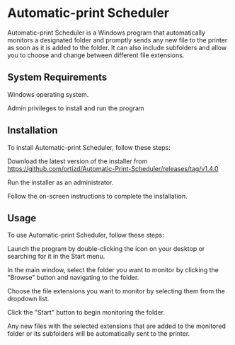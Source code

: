 # Automatic-print Scheduler
Automatic-print Scheduler is a Windows program that automatically monitors a designated folder and promptly sends any new file to the printer as soon as it is added to the folder. It can also include subfolders and allow you to choose and change between different file extensions.

## System Requirements
Windows operating system.

Admin privileges to install and run the program

## Installation
To install Automatic-print Scheduler, follow these steps:

Download the latest version of the installer from https://github.com/ortizd/Automatic-Print-Scheduler/releases/tag/v1.4.0

Run the installer as an administrator.

Follow the on-screen instructions to complete the installation.

## Usage
To use Automatic-print Scheduler, follow these steps:

Launch the program by double-clicking the icon on your desktop or searching for it in the Start menu.

In the main window, select the folder you want to monitor by clicking the "Browse" button and navigating to the folder.

Choose the file extensions you want to monitor by selecting them from the dropdown list.

Click the "Start" button to begin monitoring the folder.

Any new files with the selected extensions that are added to the monitored folder or its subfolders will be automatically sent to the printer.
